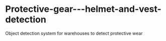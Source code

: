 # Protective-gear---helmet-and-vest-detection
Object detection system for warehouses to detect protective wear 
